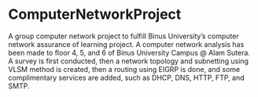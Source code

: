 # ComputerNetworkProject
A group computer network project to fulfill Binus University’s computer network assurance of learning project. A computer network analysis has been made to floor 4, 5, and 6 of Binus University Campus @ Alam Sutera. A survey is first conducted, then a network topology and subnetting using VLSM method is created, then a routing using EIGRP is done, and some complimentary services are added, such as DHCP, DNS, HTTP, FTP, and SMTP.
